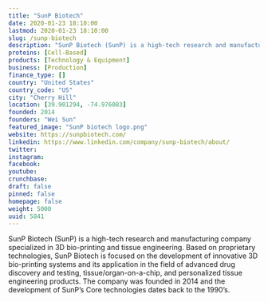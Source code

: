 ```yaml
---
title: "SunP Biotech"
date: 2020-01-23 18:10:00
lastmod: 2020-01-23 18:10:00
slug: /sunp-biotech
description: "SunP Biotech (SunP) is a high-tech research and manufacturing company specialized in 3D bio-printing and tissue engineering. Based on proprietary technologies, SunP Biotech is focused on the development of innovative 3D bio-printing systems and its application in the field of advanced drug discovery and testing, tissue/organ-on-a-chip, and personalized tissue engineering products. The company was founded in 2014 and the development of SunP’s Core technologies dates back to the 1990’s."
proteins: [Cell-Based]
products: [Technology & Equipment]
business: [Production]
finance_type: []
country: "United States"
country_code: "US"
city: "Cherry Hill"
location: [39.901294, -74.976083]
founded: 2014
founders: "Wei Sun"
featured_image: "SunP biotech logo.png"
website: https://sunpbiotech.com/
linkedin: https://www.linkedin.com/company/sunp-biotech/about/
twitter: 
instagram: 
facebook: 
youtube: 
crunchbase: 
draft: false
pinned: false
homepage: false
weight: 5000
uuid: 5841
---
```

SunP Biotech (SunP) is a high-tech research and manufacturing company specialized in 3D bio-printing and tissue engineering. Based on proprietary technologies, SunP Biotech is focused on the development of innovative 3D bio-printing systems and its application in the field of advanced drug discovery and testing, tissue/organ-on-a-chip, and personalized tissue engineering products. The company was founded in 2014 and the development of SunP’s Core technologies dates back to the 1990’s.
